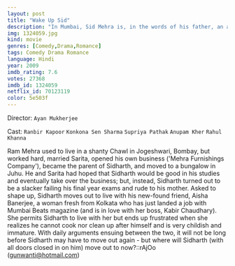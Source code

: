 ```yaml
---
layout: post
title: "Wake Up Sid"
description: "In Mumbai, Sid Mehra is, in the words of his father, an arrogant, spoiled brat. He lives with a doting mother, subservient brother, and a father who covers his expenses and credit card bills. Sid takes his college finals then starts work at his father's business; he lasts less than a week before walking out. At a graduation party, he meets Aisha, newly arrived from Calcutta and set on becoming a writer. He shows her the city and helps her refurbish a rented flat. He asks if she'd like to progress from friend.."
img: 1324059.jpg
kind: movie
genres: [Comedy,Drama,Romance]
tags: Comedy Drama Romance 
language: Hindi
year: 2009
imdb_rating: 7.6
votes: 27368
imdb_id: 1324059
netflix_id: 70123119
color: 5e503f
---
```

Director: `Ayan Mukherjee`  

Cast: `Ranbir Kapoor` `Konkona Sen Sharma` `Supriya Pathak` `Anupam Kher` `Rahul Khanna` 

Ram Mehra used to live in a shanty Chawl in Jogeshwari, Bombay, but worked hard, married Sarita, opened his own business ('Mehra Furnishings Company'), became the parent of Sidharth, and moved to a bungalow in Juhu. He and Sarita had hoped that Sidharth would be good in his studies and eventually take over the business; but, instead, Sidharth turned out to be a slacker failing his final year exams and rude to his mother. Asked to shape up, Sidharth moves out to live with his new-found friend, Aisha Banerjee, a woman fresh from Kolkata who has just landed a job with Mumbai Beats magazine (and is in love with her boss, Kabir Chaudhary). She permits Sidharth to live with her but ends up frustrated when she realizes he cannot cook nor clean up after himself and is very childish and immature. With daily arguments ensuing between the two, it will not be long before Sidharth may have to move out again - but where will Sidharth (with all doors closed in on him) move out to now?::rAjOo (gunwanti@hotmail.com)